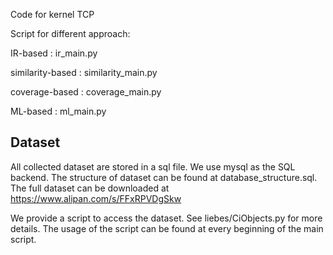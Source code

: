 Code for kernel TCP

Script for different approach:

IR-based : ir_main.py

similarity-based : similarity_main.py

coverage-based : coverage_main.py

ML-based : ml_main.py

## Dataset

All collected dataset are stored in a sql file. We use mysql as the SQL backend. 
The structure of dataset can be found at database_structure.sql.
The full dataset can be downloaded at https://www.alipan.com/s/FFxRPVDgSkw

We provide a script to access the dataset. See liebes/CiObjects.py for more details. 
The usage of the script can be found at every beginning of the main script.
